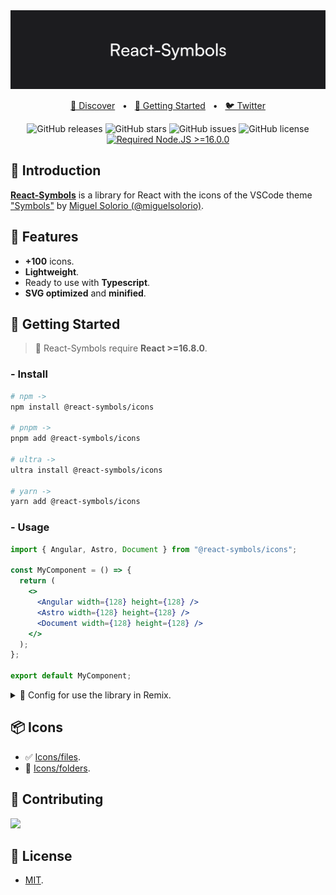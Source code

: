 <div align="center">
<a href="https://react-symbols.vercel.app/">
<img src="website/public/images/banner.png">
</a>

<p></p>

<a href="https://react-symbols.vercel.app/">🔎 Discover</a>
<span>&nbsp;&nbsp;•&nbsp;&nbsp;</span>
<a href="#-getting-started">🚀 Getting Started</a>
<span>&nbsp;&nbsp;•&nbsp;&nbsp;</span>
<a href="https://twitter.com/pheralb_">🐦 Twitter</a>

![GitHub releases](https://img.shields.io/github/release/pheralb/react-symbols)
![GitHub stars](https://img.shields.io/github/stars/pheralb/react-symbols)
![GitHub issues](https://img.shields.io/github/issues/pheralb/react-symbols)
![GitHub license](https://img.shields.io/github/license/pheralb/react-symbols)
[![Required Node.JS >=16.0.0](https://img.shields.io/static/v1?label=node&message=%20%3E=16.0.0&logo=node.js&color=3f893e)](https://nodejs.org/about/releases)

</div>

## 👋 Introduction

[**React-Symbols**](https://react-symbols.vercel.app/) is a library for React with the icons of the VSCode theme ["Symbols"](https://marketplace.visualstudio.com/items?itemName=miguelsolorio.symbols) by [Miguel Solorio (@miguelsolorio)](https://github.com/miguelsolorio).

## 🎉 Features

- **+100** icons.
- **Lightweight**.
- Ready to use with **Typescript**.
- **SVG optimized** and **minified**.

## 🚀 Getting Started

> 🚧 React-Symbols require **React >=16.8.0**.

### - Install

```bash
# npm ->
npm install @react-symbols/icons

# pnpm ->
pnpm add @react-symbols/icons

# ultra ->
ultra install @react-symbols/icons

# yarn ->
yarn add @react-symbols/icons
```

### - Usage

```jsx
import { Angular, Astro, Document } from "@react-symbols/icons";

const MyComponent = () => {
  return (
    <>
      <Angular width={128} height={128} />
      <Astro width={128} height={128} />
      <Document width={128} height={128} />
    </>
  );
};

export default MyComponent;
```

<details>
  <summary>📀 Config for use the library in Remix.</summary>

```js
// Add in the remix.config.js:

module.exports = {
  ...
  serverDependenciesToBundle: ["@react-symbols/icons"], // <-
  ...
};
```

- [Importing ESM Packages - Remix Docs](https://remix.run/docs/en/v1/pages/gotchas#importing-esm-packages).
</details>

## 📦 Icons

- ✅ [Icons/files](https://github.com/miguelsolorio/vscode-symbols/tree/main/src/icons/files).
- 🧩 [Icons/folders](https://github.com/miguelsolorio/vscode-symbols/tree/main/src/icons/folders).

## 🙌 Contributing

<a href="https://github.com/pheralb/react-symbols/graphs/contributors">
  <img src="https://contrib.rocks/image?repo=pheralb/react-symbols" />
</a>

<p></p>

## 🔑 License

- [MIT](https://github.com/pheralb/react-symbols/blob/main/LICENSE).
